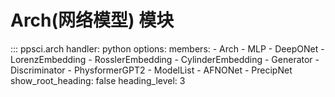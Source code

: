 # Arch(网络模型) 模块

::: ppsci.arch
    handler: python
    options:
      members:
        - Arch
        - MLP
        - DeepONet
        - LorenzEmbedding
        - RosslerEmbedding
        - CylinderEmbedding
        - Generator
        - Discriminator
        - PhysformerGPT2
        - ModelList
        - AFNONet
        - PrecipNet
      show_root_heading: false
      heading_level: 3
